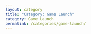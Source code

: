 ```yaml
---
layout: category
title: "Category: Game Launch"
category: Game Launch
permalink: /categories/game-launch/
---
```

